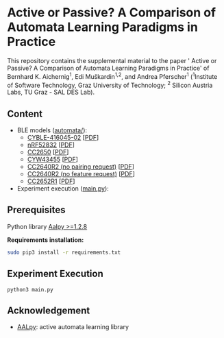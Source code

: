 # Active or Passive? A Comparison of Automata Learning Paradigms in Practice

This repository contains the supplemental material to the paper ' Active or Passive? A Comparison of Automata Learning Paradigms in Practice' of Bernhard K. Aichernig<sup>1</sup>, Edi Muškardin<sup>1,2</sup>, and Andrea Pferscher<sup>1</sup> (<sup>1</sup>Institute of Software Technology, Graz University of Technology; <sup>2</sup> Silicon Austria Labs, TU Graz - SAL DES Lab).

## Content
- BLE models ([automata/](automata/)):
    - [CYBLE-416045-02](automata/CYBLE-416045-02.dot) \[[PDF](automata/pdf/cyble-416045-02.pdf)\]
    - [nRF52832](automata/nRF52832.dot) \[[PDF](automata/pdf/nRF52832.pdf)\]
    - [CC2650](automata/CC2650.dot) \[[PDF](automata/pdf/cc2650.pdf)\]
    - [CYW43455](automata/CYW43455.dot) \[[PDF](automata/pdf/cyw43455.pdf)\]
    - [CC2640R2 (no pairing request)](automata/CC2640R2-no-pairing-req.dot) \[[PDF](automata/pdf/CC2640R2-no-pairing-req.pdf)\]
    - [CC2640R2 (no feature request)](automata/CC2640R2-no-feature-req.dot) \[[PDF](automata/pdf/CC2640R2-no-feature-req.pdf)\]
    - [CC2652R1](automata/CC2652r1.dot) \[[PDF](automata/pdf/CC2652r1.pdf)\]
- Experiment execution ([main.py](main.py)):

## Prerequisites

Python library  [Aalpy >=1.2.8](https://github.com/DES-Lab/AALpy)

**Requirements installation:** 

```bash
sudo pip3 install -r requirements.txt
```
## Experiment Execution

    python3 main.py

## Acknowledgement
- [AALpy](https://github.com/DES-Lab/AALpy): active automata learning library